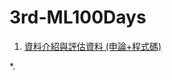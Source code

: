 # 3rd-ML100Days


1. [資料介紹與評估資料 (申論+程式碼)](https://github.com/escc1122/3rd-ML100Days/tree/master/D1)

*. [](https://github.com/escc1122/3rd-ML100Days/tree/master/D2)



